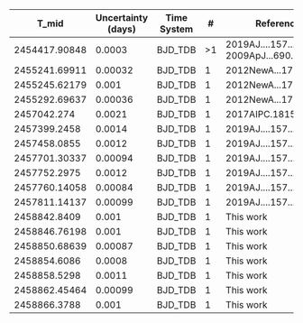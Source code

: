 |T_mid|Uncertainty (days)           |Time System|#                                            |Reference                               |
|-----|-----------------------------|-----------|---------------------------------------------|----------------------------------------|
|2454417.90848|0.0003                       |BJD_TDB    |>1                                           |2019AJ....157...82W; 2009ApJ...690.1393S|
|2455241.69911|0.00032                      |BJD_TDB    |1                                            |2012NewA...17..438D                     |
|2455245.62179|0.001                        |BJD_TDB    |1                                            |2012NewA...17..438D                     |
|2455292.69637|0.00036                      |BJD_TDB    |1                                            |2012NewA...17..438D                     |
|2457042.274|0.0021                       |BJD_TDB    |1                                            |2017AIPC.1815h0021P                     |
|2457399.2458|0.0014                       |BJD_TDB    |1                                            |2019AJ....157...82W                     |
|2457458.0855|0.0012                       |BJD_TDB    |1                                            |2019AJ....157...82W                     |
|2457701.30337|0.00094                      |BJD_TDB    |1                                            |2019AJ....157...82W                     |
|2457752.2975|0.0012                       |BJD_TDB    |1                                            |2019AJ....157...82W                     |
|2457760.14058|0.00084                      |BJD_TDB    |1                                            |2019AJ....157...82W                     |
|2457811.14137|0.00099                      |BJD_TDB    |1                                            |2019AJ....157...82W                     |
|2458842.8409|0.001                        |BJD_TDB    |1                                            |This work                               |
|2458846.76198|0.001                        |BJD_TDB    |1                                            |This work                               |
|2458850.68639|0.00087                      |BJD_TDB    |1                                            |This work                               |
|2458854.6086|0.0008                       |BJD_TDB    |1                                            |This work                               |
|2458858.5298|0.0011                       |BJD_TDB    |1                                            |This work                               |
|2458862.45464|0.00099                      |BJD_TDB    |1                                            |This work                               |
|2458866.3788|0.001                        |BJD_TDB    |1                                            |This work                               |
